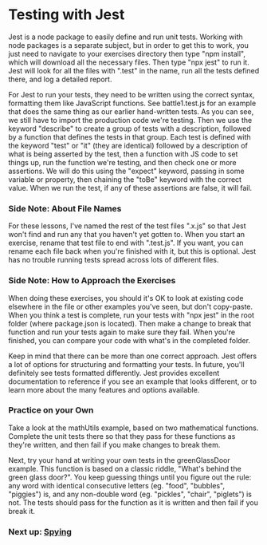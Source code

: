 # Testing with Jest

Jest is a node package to easily define and run unit tests. Working with node packages is a separate subject, but in order to get this to work, you just need to navigate to your exercises directory then type "npm install", which will download all the necessary files. Then type "npx jest" to run it. Jest will look for all the files with ".test" in the name, run all the tests defined there, and log a detailed report. 

For Jest to run your tests, they need to be written using the correct syntax, formatting them like JavaScript functions. See battle1.test.js for an example that does the same thing as our earlier hand-written tests. As you can see, we still have to import the production code we're testing. Then we use the keyword "describe" to create a group of tests with a description, followed by a function that defines the tests in that group. Each test is defined with the keyword "test" or "it" (they are identical) followed by a description of what is being asserted by the test, then a function with JS code to set things up, run the function we're testing, and then check one or more assertions. We will do this using the "expect" keyword, passing in some variable or property, then chaining the "toBe" keyword with the correct value. When we run the test, if any of these assertions are false, it will fail.

### Side Note: About File Names

For these lessons, I've named the rest of the test files ".x.js" so that Jest won't find and run any that you haven't yet gotten to. When you start an exercise, rename that test file to end with ".test.js". If you want, you can rename each file back when you're finished with it, but this is optional. Jest has no trouble running tests spread across lots of different files.

### Side Note: How to Approach the Exercises

When doing these exercises, you should it's OK to look at existing code elsewhere in the file or other examples you've seen, but don't copy-paste. When you think a test is complete, run your tests with "npx jest" in the root folder (where package.json is located). Then make a change to break that function and run your tests again to make sure they fail. When you're finished, you can compare your code with what's in the completed folder.

Keep in mind that there can be more than one correct approach. Jest offers a lot of options for structuring and formatting your tests. In future, you'll definitely see tests formatted differently. Jest provides excellent documentation to reference if you see an example that looks different, or to learn more about the many features and options available.

### Practice on your Own

Take a look at the mathUtils example, based on two mathematical functions. Complete the unit tests there so that they pass for these functions as they're written, and then fail if you make changes to break them.

Next, try your hand at writing your own tests in the greenGlassDoor example. This function is based on a classic riddle, "What's behind the green glass door?". You keep guessing things until you figure out the rule: any word with identical consecutive letters (eg. "food", "bubbles", "piggies") is, and any non-double word (eg. "pickles", "chair", "piglets") is not. The tests should pass for the function as it is written and then fail if you break it.

### Next up: [Spying](lessons/SPY.md)